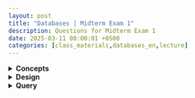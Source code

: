 ```yaml
---
layout: post
title: "Databases | Midterm Exam 1"
description: Questions for Midterm Exam 1
date: 2025-03-11 00:00:01 +0500
categories: [class_materials,databases_en,lecture]
---
```


<details markdown="1">
<summary><strong>Concepts</strong></summary>

### Defining a Database

- Question:  Explain what a database is in your own words.  Highlight the key characteristics that differentiate it from a simple collection of files.
- Answer: A database is a **structured collection of data**, meaning it's organized in a specific way to ensure efficient storage and retrieval.  Unlike a simple collection of files, a database is managed by a **Database Management System (DBMS)** which provides tools for managing, accessing, and ensuring the integrity of the data. Key characteristics include **organization for efficiency**, **persistence** (data remains after power off), **controlled access**, and support for **data integrity and consistency**.

---
### Purpose of Databases

- Question:  Describe three key purposes of using databases in modern systems. For each purpose, briefly explain why it is important.
- Answer:
    1. **Organized and Persistent Storage:** Databases provide a structured and lasting way to store data. This is important because it allows for efficient management and retrieval of information over time, even when systems are restarted or powered down.
    2. **Efficient Data Retrieval and Manipulation:** Databases are designed for quick access and modification of data. This is crucial for applications that need to rapidly find, update, or analyze information, ensuring responsiveness and efficiency.
    3. **Maintaining Data Integrity and Consistency:** Databases enforce rules and constraints to ensure data accuracy and reliability. This is vital for trust in the data and for applications that depend on correct information for their operations.

---

### Data vs. Information

- Question: What is the difference between "data" and "information"? Give a brief example to illustrate your explanation.
- Answer: **Data** refers to raw, unorganized facts and figures. It's like raw material without context or meaning. **Information**, on the other hand, is processed, organized, and structured data that provides context and meaning, making it useful for decision-making or understanding.

    *Example:*  The number "25" is data.  "The age of the student is 25" is information because it provides context and meaning to the number.

---

### Schema and Instance

- Question: Explain the difference between a database "schema" and a database "instance."  Use an analogy to help illustrate the difference.
- Answer: A **database schema** is the blueprint or logical structure of the database. It defines how the data is organized, including tables, columns, data types, and relationships. It's like the *design* of a house. A **database instance** is the actual data stored in the database at a particular moment in time. It is a snapshot of the database content that conforms to the schema.  Using the house analogy, the instance is the house with furniture, people, and everything inside it *at a specific time*, built according to the house design (schema).

---

### Metadata

- Question: What is "metadata" in the context of databases, and where is it typically stored? Provide two examples of metadata.
- Answer: **Metadata** is "data about data." It is descriptive information about the database structure itself. It's stored in the **database catalog** or **data dictionary**.

    *Examples:*
        1. **Table names** within a database.
        2. **Data types** of columns in a table (e.g., INTEGER, VARCHAR).

---

### Database Administrator (DBA) Responsibilities

- Question:  Describe three key responsibilities of a Database Administrator (DBA). Explain why each responsibility is important for the successful operation of a database system.
- Answer:
    1. **Ensuring Database Availability and Reliability:** DBAs are responsible for making sure the database is operational and accessible when needed, and that it functions correctly. This is crucial because users and applications rely on the database to be consistently available to perform their tasks.
    2. **Maintaining Data Integrity and Security:** DBAs protect data from corruption, unauthorized access, and breaches. This is vital for maintaining trust in the data and for complying with security and privacy regulations.
    3. **Optimizing Database Performance:** DBAs tune and monitor the database to ensure it runs efficiently and responds quickly to queries. This is important for user satisfaction and for the overall performance of applications that rely on the database.

---

### Database Classification by Data Model

- Question:  Databases can be classified based on their data model. List and briefly describe three different data models discussed in the lecture. For each model, provide an example of a database system that uses it.
- Answer:
    1. **Relational Model:** Organizes data in tables with rows and columns, focusing on relationships between tables. *Example:* MySQL, PostgreSQL, Oracle.
    2. **Object-Oriented Model:** Integrates object-oriented programming concepts directly into the database, allowing storage of complex objects. *Example:* ObjectDB, GemFire.
    3. **NoSQL Databases:**  A broad category of databases designed for flexibility and scalability, often diverging from the relational model. Includes various types like Document, Key-value, Column-family, and Graph databases. *Examples:* MongoDB (Document), Redis (Key-value), Cassandra (Column-family), Neo4j (Graph).

---

### Relational Model Terminology

- Question: Define the following terms in the context of the relational model and give a brief example for each using a "Products" table with attributes (ProductID, ProductName, Price, Category):
    - Relation
    - Attribute
    - Tuple
    - Domain
- Answer:
    - **Relation:** A *relation* is a table with rows and columns. In our "Products" example, the entire "Products" table itself is a relation.
    - **Attribute:** An *attribute* is a named column of a relation. Examples in the "Products" table are: ProductID, ProductName, Price, and Category.
    - **Tuple:** A *tuple* is a row in a relation, representing a single record.  An example tuple in the "Products" table would be a single product entry, like (1, 'Laptop', 1200, 'Electronics').
    - **Domain:** A *domain* is the set of permissible values for an attribute. For the "Price" attribute in "Products," the domain might be positive decimal numbers. For "Category," the domain could be a set of strings like {'Electronics', 'Books', 'Clothing', ...}.

---

### Degree and Cardinality

- Question:  Consider a "Sales" relation with attributes (SaleID, ProductID, CustomerID, SaleDate, Quantity, Price). What is the degree and what does the cardinality represent for this "Sales" relation?
- Answer:
    - **Degree:** The *degree* of the "Sales" relation is **6** because it has six attributes: SaleID, ProductID, CustomerID, SaleDate, Quantity, and Price.
    - **Cardinality:** The *cardinality* of the "Sales" relation represents the **number of sales records** currently stored in the table. It is the number of tuples (rows) in the "Sales" relation at any given time.

---

### Properties of Relations

- Question:  Describe two key properties that differentiate relations in the relational model from simple tables. Explain why each property is important for data management.
- Answer:
    1. **No Duplicate Tuples:**  Each tuple (row) in a relation must be unique. This is important for **data integrity and consistency**.  It ensures that each record represents a distinct entity or event, preventing redundancy and ambiguity in the data.
    2. **Atomic Attribute Values:** Each attribute value must be atomic (indivisible). This property simplifies data manipulation and querying. It ensures that each value in a column is a single, basic unit, making it easier to perform operations like comparisons and aggregations and maintaining **data consistency and simplifying queries**.

---

### Relational Algebra vs. Relational Calculus

- Question: Explain the fundamental difference between Relational Algebra and Relational Calculus in terms of how they specify queries. Which one is considered procedural and which one is declarative?
- Answer: Relational Algebra is a **procedural** query language. It specifies *how* to retrieve data by outlining a sequence of operations to be performed on relations.  Relational Calculus is a **declarative** query language. It specifies *what* data to retrieve by describing the properties that the data should satisfy, without detailing the steps to retrieve it.

---

### Database Lifecycle

- Question: Outline the stages of the database lifecycle in a Waterfall model. Briefly describe the primary activity in each stage. 
- Answer:
    *   **Planning:** Initial stage defining project scope, goals, and feasibility.
    *   **Requirements Gathering:**  Collecting and documenting user needs and data requirements through interviews, questionnaires, etc.
    *   **Conceptual Design:** Creating a high-level, abstract model (like an ER diagram) of the database structure.
    *   **Logical Design:** Translating the conceptual model into a specific database schema, often using the relational model (defining tables, columns, data types).
    *   **Physical Design:**  Determining physical storage structures, indexing strategies, and access paths for optimal performance.
    *   **Implementation:** Building the database using a DBMS, creating the database objects and loading initial data.
    *   **Testing:** Verifying the database functionality, performance, and data integrity.
    *   **Deployment:**  Making the database operational and accessible to users.
    *   **Maintenance and Evolution:**  Ongoing monitoring, performance tuning, updates, and adapting to changing requirements.

---

### DBA Skills

- Question:  Briefly describe *three* key skills that are essential for a Database Administrator (DBA) to be effective in their role.
- Answer:
    1.  **Technical Skills:** DBAs require strong technical skills in Database Management Systems (DBMS), SQL, operating systems, and related technologies. These technical skills are fundamental for tasks like database installation, configuration, performance tuning, security implementation, and troubleshooting.
    2.  **Problem-Solving and Analytical Abilities:** DBAs frequently encounter complex technical issues and performance bottlenecks. Strong problem-solving and analytical skills are essential to diagnose problems, identify root causes, and develop effective solutions to ensure database stability and optimal performance.
    3.  **Communication and Collaboration Skills:** DBAs need to communicate effectively with various stakeholders, including developers, users, and management. They must be able to explain technical concepts clearly, gather requirements, and collaborate with teams to ensure the database meets organizational needs.

---

### Relational Algebra vs. Relational Calculus

- Question: Briefly explain the key difference between Relational Algebra and Relational Calculus in the context of querying databases. Which one is considered procedural and which is declarative?
- Answer: The key difference lies in *how* they specify data retrieval. **Relational Algebra** is **procedural**, meaning it specifies the *sequence of operations* needed to retrieve the desired data. It describes *how* to get the result. **Relational Calculus**, on the other hand, is **declarative**, meaning it specifies *what* data to retrieve without detailing the exact steps. It describes *what* the result should look like, leaving the DBMS to figure out the most efficient way to retrieve it.

    *   **Relational Algebra:** Procedural (specifies *how*)
    *   **Relational Calculus:** Declarative (specifies *what*)

---

### Indexes in Databases

- Question:  Describe the purpose of using indexes in databases. Explain the difference between a primary index and a secondary index.
- Answer: Indexes in databases are used to **improve the efficiency of data retrieval**. They are separate structures that map data values to their physical locations, allowing the database to quickly locate records without scanning the entire table.
    - **Primary Index:**  An index based on the **primary key** of a table. It is used to enforce uniqueness and provide fast access to records based on the primary key value. There is typically only one primary index per table.
    - **Secondary Index:** An index created on **non-primary key attributes** (columns). Secondary indexes provide faster access to records based on these attributes, enabling efficient querying on different criteria beyond the primary key.  A table can have multiple secondary indexes.

---

### Foreign Key Actions: ON DELETE RESTRICT

- Question: Consider two tables, `Customers` and `Orders`, where `Orders.CustomerID` is a foreign key referencing `Customers.CustomerID` with the action `ON DELETE RESTRICT`.  Explain what happens and why if you attempt to delete a customer record from the `Customers` table that has associated orders in the `Orders` table.
- Answer: If you attempt to delete a customer record from the `Customers` table that has associated orders in the `Orders` table, and the foreign key `Orders.CustomerID` is set to `ON DELETE RESTRICT`, the **deletion will be prevented (or restricted)**. The database system will generate an error and the customer record will not be deleted. This is because `RESTRICT` is designed to maintain referential integrity by ensuring that a primary key record is not deleted if there are still related foreign key records referencing it.  Deleting the customer would leave orders pointing to a non-existent customer, violating referential integrity.

---

### Database Security: CIA Triad

- Question: Describe the CIA Triad in the context of database security. For each component (Confidentiality, Integrity, Availability), explain its meaning and importance for securing a database system.
- Answer: The **CIA Triad** is a fundamental model that guides information security policies and practices, including database security. It stands for:
    - **Confidentiality:** Ensuring that data is accessible only to authorized users and preventing unauthorized disclosure. *Importance:* Protects sensitive information from being leaked or exposed to those who should not have access, maintaining privacy and trust.
    - **Integrity:** Maintaining the accuracy and completeness of data, and preventing unauthorized modification or corruption. *Importance:* Ensures that data is reliable and trustworthy for decision-making and application functionality. Data corruption can lead to incorrect operations and loss of confidence in the system.
    - **Availability:** Ensuring that authorized users have reliable and timely access to data and resources when needed. *Importance:*  Guarantees that the database system is operational and accessible for legitimate users to perform their tasks. Loss of availability can disrupt business operations and services.

---

### Authentication and Authorization

- Question:  Explain the difference between authentication and authorization in database security. 
- Answer:
    - **Authentication:** The process of **verifying the identity of a user** attempting to access the database system. It answers the question "Who are you?". Common methods include username/password and multi-factor authentication.
    - **Authorization:** The process of **determining what an authenticated user is permitted to do** within the database system. It answers the question "What are you allowed to do?".  Authorization is typically managed using privileges and roles, defining what actions a user can perform on specific database objects.

---

### Database Normalization

- Question: Define database normalization. Explain its primary goal and briefly describe why it is an important step in database design.
- Answer: Database normalization is the process of organizing data in a database to **reduce data redundancy** and **improve data integrity**. The primary goal is to structure relations in a way that minimizes data anomalies (insertion, update, and deletion anomalies). It is important because it saves storage space, reduces data inconsistencies, and makes databases more efficient and maintainable in the long run.

---

### Data Anomalies

- Question: Describe the three types of data anomalies (insertion, update, and deletion anomalies) that can occur in unnormalized databases. Provide a brief example for each anomaly type based on the 'StudentCourses' table example from the lecture:

StudentCourses Table:

| StudentID | StudentName | CourseID | CourseName | CourseCredits |
|---|---|---|---|---|
| 101 | Alice | CS101 | Intro to CS | 3 |
| 101 | Alice | MA101 | Calculus I | 4 |
| 102 | Bob | CS101 | Intro to CS | 3 |

- Answer:
    *   **Insertion Anomaly:**  Occurs when you cannot insert data about one entity without including data about another entity. *Example:* In the 'StudentCourses' table, you cannot add a new course (e.g., 'Database Systems') without enrolling a student in it.
    *   **Update Anomaly:** Occurs when updating a single piece of information requires updating multiple rows. *Example:* If the 'CourseCredits' for 'Intro to CS' changes from 3 to 4, you must update every row where 'CourseName' is 'Intro to CS'.
    *   **Deletion Anomaly:** Occurs when deleting data about one entity unintentionally removes data about another entity. *Example:* If you delete the last student enrolled in 'MA101' (Calculus I), you might lose the information about the 'MA101' course itself (CourseName and CourseCredits) if it's only stored in this table.

---

### Functional Dependency

- Question: Explain the concept of functional dependency. In the context of functional dependency A -> B, identify and define the terms "determinant" and "dependent".  Give an example of a functional dependency that might exist in a University database, different from the examples given in the lecture.
- Answer: A functional dependency exists when the value of one attribute (or set of attributes), the **determinant (A)**, uniquely determines the value of another attribute (or set of attributes), the **dependent (B)**.  In A -> B, A is the determinant, the attribute that determines the value, and B is the dependent, the attribute whose value is determined by A.

    *Example of Functional Dependency in a University Database:* `CourseCode -> CourseTitle`.  The 'CourseCode' (e.g., 'CS201') uniquely determines the 'CourseTitle' (e.g., 'Data Structures').  Here, 'CourseCode' is the determinant and 'CourseTitle' is the dependent.

---

### What is SQL

- Question:  Explain what SQL stands for and briefly describe its primary purpose in the context of databases.
- Answer: SQL stands for **Structured Query Language**. Its primary purpose is to be the standard language for **interacting with Relational Database Management Systems (RDBMS)**. It allows users to create, modify, query, and manage data stored in relational databases.

---

### Core Functions of SQL

- Question:  SQL is categorized into four core functions: DDL, DML, DCL, and DQL. Briefly define each of these and state their main purpose.
- Answer:
    *   **DDL (Data Definition Language):** Used to **define and modify the database structure**.  It includes commands for creating, altering, and dropping database objects like tables.
    *   **DML (Data Manipulation Language):** Used to **manipulate the data within the database**. It includes commands for inserting, updating, deleting, and retrieving data.
    *   **DCL (Data Control Language):** Used to **control access and permissions** within the database. It includes commands for granting and revoking privileges to users.
    *   **DQL (Data Query Language):** Focused on the **retrieval of data from the database**. The primary command is `SELECT`, used to query and fetch data based on specified criteria.

---

### Interactive vs. Embedded SQL

- Question:  What is the difference between Interactive SQL and Embedded SQL?  Give an example scenario where each would be typically used.
- Answer:
    *   **Interactive SQL:**  SQL statements are executed **directly through a database client** (like a command-line tool or GUI). It's used for ad-hoc queries, database administration tasks, and data exploration.
    *   *Example Scenario:* A database administrator using a command-line tool to check the current number of records in a table.
    *   **Embedded SQL:** SQL statements are **integrated within the source code of an application** (e.g., Java, Python). The application code executes these SQL queries to interact with the database. It is used for building database-driven applications and dynamic data retrieval.
    *   *Example Scenario:* A web application written in Python that retrieves product information from a database to display on a webpage.

---

### DML Statements

- Question:  Briefly explain the purpose of Data Manipulation Language (DML) in SQL. List and describe the three fundamental DML statements discussed in the lecture, providing a simple use case for each.
- Answer: DML (Data Manipulation Language) in SQL is used to **modify data** within a database. The three fundamental DML statements are:
    1. **INSERT**: Used to **add new rows** of data into a table. *Use Case:* Adding a new student record to a `Students` table.
    2. **UPDATE**: Used to **modify existing rows** in a table. *Use Case:* Changing a student's major in the `Students` table.
    3. **DELETE**: Used to **remove rows** from a table. *Use Case:* Removing a student record from the `Students` table if they withdraw from the university.

---

### JOIN Operations: INNER JOIN vs. LEFT JOIN

- Question: Explain the key difference between `INNER JOIN` and `LEFT JOIN` in SQL. 
- Answer:
    - **INNER JOIN** returns only the rows where there is a **match** in both tables based on the join condition. If a row in either table does not have a corresponding match in the other, it is excluded from the result.
    - **LEFT JOIN** returns **all rows from the left table** (the table listed first in the `JOIN` clause) and the matching rows from the right table. If there is no match in the right table for a row in the left table, the columns from the right table will contain `NULL` values for that row.

---

### Views

- Question: Explain what a database "view" is and describe two key purposes of using views in a database system.
- Answer: A database **view** is a **virtual table** based on the result-set of a SQL `SELECT` statement. It is a stored query and does not store data itself. Two key purposes of using views are:
    1. **Simplification:** Views can hide complex queries (e.g., involving multiple joins) and present data in a simpler, more understandable format to users. Users can query the view as if it were a regular table, without needing to know the underlying complexity.
    2. **Security:** Views can restrict access to specific columns or rows of underlying tables. By granting users access to a view instead of the base tables, administrators can control what data users can see and manipulate, enhancing data security and privacy.

</details>

<details markdown="1">
<summary><strong>Design</strong></summary>

### Many-to-Many Relationship

- Question: A university wants to design a database to track students and courses. Students can enroll in multiple courses, and each course can have multiple students.

    a)  What type of relationship exists between Students and Courses?

    b)  Explain why a junction table is needed to represent this relationship in a relational database.

    c)  Design the schema for the "Students", "Courses", and the junction table, including primary and foreign keys for each table.

- Answer:

    a) The relationship between Students and Courses is a **many-to-many relationship**.

    b) A **junction table** is needed because many-to-many relationships cannot be directly represented by simply adding a foreign key to one of the tables. We need a separate table to link students and courses because a student can enroll in multiple courses, and a course can have multiple students. Without a junction table, we would have to either repeat student data for each course or course data for each student, leading to redundancy and violating relational principles.
    
    c) Schema Design:

    - **Students Table:**
        - `StudentID` (INT, Primary Key)
        - `Name` (VARCHAR)
        - `Major` (VARCHAR)
    - **Courses Table:**
        - `CourseID` (VARCHAR, Primary Key)
        - `CourseName` (VARCHAR)
        - `Credits` (INT)
    - **Enrollments (Junction Table):**
        - `StudentID` (INT, Foreign Key referencing Students.StudentID, Part of Primary Key)
        - `CourseID` (VARCHAR, Foreign Key referencing Courses.CourseID, Part of Primary Key)
        - `EnrollmentDate` (DATE)
        - **Primary Key of Enrollments:** {StudentID, CourseID} (composite primary key)

---

### Library Database

- Question: Design a relational database schema for a library system. The library needs to keep track of books, borrowers, and borrowing history. Consider the following requirements:
    - Each book has a unique ISBN, title, author, and publication year.
    - Each borrower has a unique BorrowerID, name, and address.
    - A borrower can borrow multiple books, and a book can be borrowed by multiple borrowers over time.
    - The system needs to record the date when a book is borrowed and the date when it is returned.

    Sketch the table schemas, including attributes, primary keys, foreign keys, and the relationships between the tables.

- Answer:
    - **Books Table:**
        - `ISBN` (VARCHAR, Primary Key)
        - `Title` (VARCHAR)
        - `Author` (VARCHAR)
        - `PublicationYear` (INT)
    - **Borrowers Table:**
        - `BorrowerID` (INT, Primary Key)
        - `Name` (VARCHAR)
        - `Address` (VARCHAR)
    - **Loans (Junction Table for Borrowing History):**
        - `LoanID` (INT, Primary Key - to uniquely identify each loan record)
        - `ISBN` (VARCHAR, Foreign Key referencing Books.ISBN)
        - `BorrowerID` (INT, Foreign Key referencing Borrowers.BorrowerID)
        - `BorrowDate` (DATE)
        - `ReturnDate` (DATE, can be NULL if not returned yet)

---

### Normalizing to 1NF

- Question: Consider the following 'Books' table which is NOT in 1NF because the 'Authors' column contains multiple values:

Books Table (Not in 1NF):

| BookID | Title | Authors |
|---|---|---|
| B1 | Database Systems | John Smith, Jane Doe |
| B2 | Data Mining | Peter Jones |
| B3 | Web Development | John Smith, David Lee |

Normalize this 'Books' table to First Normal Form (1NF). Show the resulting table(s). You can choose either Option 1 (repeating rows) or Option 2 (creating a separate table) as discussed in the lecture, but clearly indicate which option you are using.

- Answer:
**Option 1: Repeating Rows**
Books Table (in 1NF - Option 1):

| BookID | Title | Author |
|---|---|---|
| B1 | Database Systems | John Smith |
| B1 | Database Systems | Jane Doe |
| B2 | Data Mining | Peter Jones |
| B3 | Web Development | John Smith |
| B3 | Web Development | David Lee |


**Option 2: Separate Table**
Books Table (in 1NF - Option 2):

| BookID | Title |
|---|---|
| B1 | Database Systems |
| B2 | Data Mining |
| B3 | Web Development |

BookAuthors Table (in 1NF - Option 2):

| BookID | AuthorName |
|---|---|
| B1 | John Smith |
| B1 | Jane Doe |
| B2 | Peter Jones |
| B3 | John Smith |
| B3 | David Lee |


---

### Normalizing to 2NF

- Question: The following 'EmployeeProject' table is in 1NF but not in 2NF. The primary key is a composite key: (EmployeeID, ProjectID).

EmployeeProject Table (in 1NF, Not in 2NF):

| EmployeeID | ProjectID | EmployeeName | ProjectName | HoursWorked |
|---|---|---|---|---|
| 101 | P1 | Alice Smith | Project Alpha | 20 |
| 101 | P2 | Alice Smith | Project Beta | 15 |
| 102 | P1 | Bob Johnson | Project Alpha | 25 |

1.  Identify the partial dependency(s) in this table.
2.  Normalize this table to Second Normal Form (2NF) by decomposing it into multiple tables. Show the structure of the resulting tables and indicate the primary keys.

- Answer:

1.  **Partial Dependencies:**
	*   `EmployeeID -> EmployeeName` (EmployeeName is dependent only on EmployeeID, part of the composite key).
	*   `ProjectID -> ProjectName` (ProjectName is dependent only on ProjectID, part of the composite key).

2.  **Tables in 2NF:**


Employees Table (in 2NF):

| EmployeeID | EmployeeName |
|---|---|
| 101 | Alice Smith |
| 102 | Bob Johnson |

Primary Key: EmployeeID

Projects Table (in 2NF):

| ProjectID | ProjectName |
|---|---|
| P1 | Project Alpha |
| P2 | Project Beta |

Primary Key: ProjectID

EmployeeProjectDetails Table (in 2NF):

| EmployeeID | ProjectID | HoursWorked |
|---|---|---|
| 101 | P1 | 20 |
| 101 | P2 | 15 |
| 102 | P1 | 25 |

Primary Key: (EmployeeID, ProjectID)  (Composite Primary Key)
Foreign Keys: EmployeeID references Employees, ProjectID references Projects


---

### Normalizing to 3NF

- Question: The following 'CustomerOrders' table is in 2NF but not in 3NF. The primary key is 'OrderID'.

CustomerOrders Table (in 2NF, Not in 3NF):

| OrderID | CustomerID | CustomerCity | CityZipCode |
|---|---|---|---|
| O1 | C1 | London | LDN123 |
| O2 | C2 | Paris | PRS456 |
| O3 | C1 | London | LDN123 |

1.  Identify the transitive dependency(s) in this table.
2.  Normalize this table to Third Normal Form (3NF) by decomposing it into multiple tables. Show the structure of the resulting tables and indicate the primary keys.

- Answer:

1.  **Transitive Dependency:**
	*   `OrderID -> CustomerID -> CustomerCity, CityZipCode`
	*   More specifically, `CustomerID -> CustomerCity` and `CustomerCity -> CityZipCode`. However, the most direct transitive dependency violating 3NF is `CustomerID -> CityZipCode` via `CustomerCity`. (Although in this example, it is more naturally `CustomerCity -> CityZipCode` and `CustomerID -> CustomerCity`).  Let's assume `CustomerCity -> CityZipCode`.

2.  **Tables in 3NF:**

CustomerOrders Table (in 3NF):

| OrderID | CustomerID | CustomerCity |
|---|---|---|
| O1 | C1 | London |
| O2 | C2 | Paris |
| O3 | C1 | London |

Primary Key: OrderID
Foreign Key: CustomerID references Customers, CustomerCity references Cities

Cities Table (in 3NF):

| CustomerCity | CityZipCode |
|---|---|
| London | LDN123 |
| Paris | PRS456 |

Primary Key: CustomerCity

Customers Table (Assuming it exists and contains CustomerID and CustomerCity):

| CustomerID | ... (other customer attributes) | CustomerCity |
| ---------- | ------------------------------- | ------------ |
| C1         | ...                             | London       |
| C2         | ...                             | Paris        |

Primary Key: CustomerID

Foreign Key: CustomerCity references Cities


</details>

<details markdown="1">
<summary><strong>Query</strong></summary>

### Relational Algebra

- Question: Consider a table named `Products` with attributes `ProductID`, `ProductName`, and `Category`. Write a Relational Algebra expression to find the names of all products that belong to the 'Electronics' category.
- Answer:  `π ProductName (σ Category = 'Electronics' (Products))`

---

### Relational Algebra - Combined Operations

- Question:  Using the `Students` table (StudentID, Name, Major, GPA) and `Courses` table (CourseID, CourseName, Credits), write a Relational Algebra expression to find the names of students who have a GPA greater than 3.5 AND are majoring in 'CS'.
- Answer: `π Name (σ GPA > 3.5 ∧ Major = 'CS' (Students))`

---

### Tuple Relational Calculus (TRC)

- Question:  Using the `Students` table (StudentID, Name, Major, GPA), write a Tuple Relational Calculus (TRC) expression to find the StudentIDs of all students with a GPA less than 3.0.
- Answer: `{t.StudentID | t ∈ Students ∧ t.GPA < 3.0}`

---

### TRC - Combined Conditions

- Question:  Using the `Employees` table (EmpID, EmpName, DeptID) and `Departments` table (DeptID, DeptName), write a Tuple Relational Calculus (TRC) expression to find the names of employees who work in the 'Sales' department.
- Answer: `{e.EmpName | e ∈ Employees ∧ ∃d ∈ Departments (d.DeptID = e.DeptID ∧ d.DeptName = 'Sales')}`

---

### Basic SELECT Statement

- Question:  Assume you have a table named "Employees" with columns: `EmployeeID`, `FirstName`, `LastName`, `Department`. Write an SQL query to retrieve only the `FirstName` and `LastName` of all employees from the "Employees" table.
- Answer:
```sql
SELECT FirstName, LastName
FROM Employees;
```

---

### SELECT with WHERE Clause

- Question: Using the same "Employees" table ( `EmployeeID`, `FirstName`, `LastName`, `Department`), write an SQL query to retrieve the `FirstName`, `LastName`, and `Department` of all employees who belong to the 'Sales' department.
- Answer:
```sql
SELECT FirstName, LastName, Department
FROM Employees
WHERE Department = 'Sales';
```

---

### SELECT with ORDER BY Clause

- Question:  Using the "Courses" table from the hands-on exercise (columns: `CourseID`, `CourseName`, `Credits`, `Department`), write an SQL query to retrieve the `CourseName` and `Credits` of all courses, ordered from the highest number of credits to the lowest.
- Answer:
```sql
SELECT CourseName, Credits
FROM Courses
ORDER BY Credits DESC;
```

---

### SELECT DISTINCT

Question:  Assume the "Employees" table has a 'City' column. Write an SQL query to retrieve a list of all the *unique* cities where employees are located, without any duplicate city names in the result.
- Answer:
```sql
SELECT DISTINCT City
FROM Employees;
```

---


### INSERT Statement

- Question:  Assume you have a table named `Courses` with columns `course_id` (TEXT), `course_name` (TEXT), and `credits` (INTEGER). Write an SQL `INSERT` statement to add a new course with the following details: `course_id`: 'INFO301', `course_name`: 'Database Systems', `credits`: 3.
- Answer:
```sql
INSERT INTO Courses (course_id, course_name, credits)
VALUES ('INFO301', 'Database Systems', 3);
```

---

### UPDATE Statement

- Question: Using the same `Courses` table from Question 2, write an SQL `UPDATE` statement to change the `credits` of the course with `course_id` 'CS202' to 4 credits.
- Answer:
```sql
UPDATE Courses
SET credits = 4
WHERE course_id = 'CS202';
```

---

### DELETE Statement

- Question:  Again, using the `Courses` table, write an SQL `DELETE` statement to remove the course with `course_id` 'CS101' from the table.
- Answer:
```sql
DELETE FROM Courses
WHERE course_id = 'CS101';
```

---

### INNER JOIN

- Question:  Write an SQL query using `INNER JOIN` to retrieve the first name and last name of students from the `Students` table and the `course_name` from the `Courses` table for all students enrolled in any course. Assume `Students` table has columns `id`, `first_name`, `last_name` and `Enrollments` table has `student_id`, `course_id`.  Assume `Courses` table has `course_id`, `course_name`. The join should be on `student_id` and `course_id` respectively.
- Answer:
```sql
SELECT s.first_name, s.last_name, c.course_name
FROM Students s
INNER JOIN Enrollments e ON s.id = e.student_id
INNER JOIN Courses c ON e.course_id = c.course_id;
```

---

### LEFT JOIN

- Question:  Write an SQL query using `LEFT JOIN` to retrieve the first name and last name of all students from the `Students` table and their enrolled `course_id` from the `Enrollments` table. If a student is not enrolled in any course, the `course_id` should be displayed as `NULL`.
- Answer:
```sql
SELECT s.first_name, s.last_name, e.course_id
FROM Students s
LEFT JOIN Enrollments e ON s.id = e.student_id;
```

---

### Substitution Function (CONCAT)

- Question:  Write an SQL query using the `CONCAT()` function to display the full name of each student from the `Students` table, combining `first_name` and `last_name` and separated by a space.  Alias the resulting column as `full_name`.
- Answer:
```sql
SELECT CONCAT(first_name, ' ', last_name) AS full_name
FROM Students;
```

---

### GROUP BY and COUNT

- Question: Write an SQL query to count the number of enrollments for each `course_id` in the `Enrollments` table. Display the `course_id` and the number of enrollments for each course, aliased as `enrollment_count`.
- Answer:
```sql
SELECT course_id, COUNT(*) AS enrollment_count
FROM Enrollments
GROUP BY course_id;
```

---

### GROUP BY and AVG

- Question:  Write an SQL query to calculate the average `grade` for each `course_id` in the `Enrollments` table. Display the `course_id` and the average grade, aliased as `average_grade`.
- Answer:
```sql
SELECT course_id, AVG(grade) AS average_grade
FROM Enrollments
GROUP BY course_id;
```

---

### CREATE VIEW

- Question: Write an SQL statement to create a view named `CourseEnrollmentCounts` that shows the `course_id` and its `enrollment_count` (as calculated in Question 9) from the `Enrollments` table.
- Answer:
```sql
CREATE VIEW CourseEnrollmentCounts AS
SELECT course_id, COUNT(*) AS enrollment_count
FROM Enrollments
GROUP BY course_id;
```

</details>